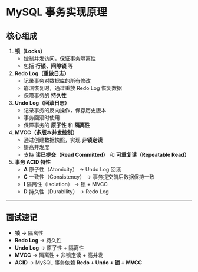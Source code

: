 # MySQL 事务实现原理

## 核心组成

1. **锁（Locks）**
   - 控制并发访问，保证事务隔离性
   - 包括 **行锁、间隙锁** 等
2. **Redo Log（重做日志）**
   - 记录事务对数据库的所有修改
   - 崩溃恢复时，通过重放 Redo Log 恢复数据
   - 保障事务的 **持久性**
3. **Undo Log（回滚日志）**
   - 记录事务的反向操作，保存历史版本
   - 事务回滚时使用
   - 保障事务的 **原子性** 和 **隔离性**
4. **MVCC（多版本并发控制）**
   - 通过创建数据快照，实现 **非锁定读**
   - 提高并发度
   - 支持 **读已提交（Read Committed）** 和 **可重复读（Repeatable Read）**
5. **事务 ACID 特性**
   - **A** 原子性（Atomicity） → Undo Log 回滚
   - **C** 一致性（Consistency） → 事务提交前后数据保持一致
   - **I** 隔离性（Isolation） → 锁 + MVCC
   - **D** 持久性（Durability） → Redo Log

---

## 面试速记

- **锁** → 隔离性
- **Redo Log** → 持久性
- **Undo Log** → 原子性 + 隔离性
- **MVCC** → 隔离性 + 非锁定读 + 高并发
- **ACID** → MySQL 事务依赖 **Redo + Undo + 锁 + MVCC**
